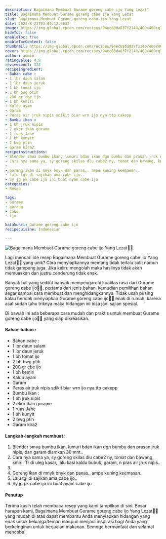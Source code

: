 ```yaml
---
description: Bagaimana Membuat Gurame goreng cabe ijo Yang Lezat"
title: Bagaimana Membuat Gurame goreng cabe ijo Yang Lezat
slug: Bagaimana-Membuat-Gurame-goreng-cabe-ijo-Yang-Lezat
date: 2022-8-23T03:09:12.063Z
image: https://img-global.cpcdn.com/recipes/94ec68da837f2140/400x400cq70/photo.jpg
hideToc: false
enableToc: true
enableTocContent: false
thumbnail: https://img-global.cpcdn.com/recipes/94ec68da837f2140/400x400cq70/photo.jpg
cover: https://img-global.cpcdn.com/recipes/94ec68da837f2140/400x400cq70/photo.jpg
author: admin
ratingvalue: 4.8
reviewcount: 124
recipeingredient:
- Bahan cabe :
- 1 lbr daun salam
- 1 lbr daun jeruk
- 1 bh tomat ijo
- 2 bh bwg ptih
- 200 gr cbe ijo
- 1 bh kemiri
- Kaldu ayam
- Garam
- Peras air jruk nipis sdikit biar wrn ijo nya ttp cakepp
- Bumbu ikan :
- 1 bh jruk nipis
- 2 ekor ikan gurame
- 1 ruas Jahe
- 1 bh kunyit
- 2 bwg ptih
- Garam kira2
recipeinstructions:
- Blender smua bumbu ikan, lumuri bdan ikan dgn bumbu dan prasan jruk nipis, dan garam diamkan 30 mnt..
- Cara nya sama ya, sy goreng skilas dlu cabe2 ny, tomat dan bawang, kmiri. Tr di uleg kasar, lalu kasi kaldu bubuk, garam, n pras air jruk nipis..
- 
- Goreng ikan di mnyk bnyk dan panas.. ampe kuning keemasan..
- Lalu tgl di sajikan ama cabe ijo..
- Sy jg pk cabe ijo ini buat ayam cabe ijo
categories:
- Resep

tags:
- Gurame
- goreng
- cabe
- ijo

katakunci: Gurame goreng cabe ijo
recipecuisine: Indonesian

---
```


![Bagaimana Membuat Gurame goreng cabe ijo Yang Lezat👩‍🍳](https://img-global.cpcdn.com/recipes/94ec68da837f2140/400x400cq70/photo.jpg)

Lagi mencari ide resep Bagaimana Membuat Gurame goreng cabe ijo Yang Lezat👩‍🍳 yang unik? Cara menyiapkannya memang tidak terlalu sulit namun tidak gampang juga. Jika keliru mengolah maka hasilnya tidak akan memuaskan dan justru cenderung tidak enak.

Banyak hal yang sedikit banyak mempengaruhi kualitas rasa dari Gurame goreng cabe ijo👩‍🍳, pertama dari jenis bahan, kemudian pemilihan bahan segar sampai cara membuat dan menghidangkannya. Tidak usah pusing kalau hendak menyiapkan Gurame goreng cabe ijo👩‍🍳 enak di rumah, karena asal sudah tahu triknya maka hidangan ini bisa jadi sajian spesial.

Di bawah ini ada beberapa cara mudah dan praktis untuk membuat Gurame goreng cabe ijo👩‍🍳 yang siap dikreasikan.

<!--inarticleads1-->

#### Bahan-bahan :

- Bahan cabe :
- 1 lbr daun salam
- 1 lbr daun jeruk
- 1 bh tomat ijo
- 2 bh bwg ptih
- 200 gr cbe ijo
- 1 bh kemiri
- Kaldu ayam
- Garam
- Peras air jruk nipis sdikit biar wrn ijo nya ttp cakepp
- Bumbu ikan :
- 1 bh jruk nipis
- 2 ekor ikan gurame
- 1 ruas Jahe
- 1 bh kunyit
- 2 bwg ptih
- Garam kira2

<!--inarticleads2-->

#### Langkah-langkah membuat :

1. Blender smua bumbu ikan, lumuri bdan ikan dgn bumbu dan prasan jruk nipis, dan garam diamkan 30 mnt..
1. Cara nya sama ya, sy goreng skilas dlu cabe2 ny, tomat dan bawang, kmiri. Tr di uleg kasar, lalu kasi kaldu bubuk, garam, n pras air jruk nipis..
1. 
1. Goreng ikan di mnyk bnyk dan panas.. ampe kuning keemasan..
1. Lalu tgl di sajikan ama cabe ijo..
1. Sy jg pk cabe ijo ini buat ayam cabe ijo

#### Penutup

Terima kasih telah membaca resep yang kami tampilkan di sini. Besar harapan kami, Bagaimana Membuat Gurame goreng cabe ijo Yang Lezat👩‍🍳 yang mudah di atas dapat membantu Anda menyiapkan hidangan yang enak untuk keluarga/teman maupun menjadi inspirasi bagi Anda yang berkeinginan untuk berjualan makanan. Semoga bermanfaat dan selamat mencoba!